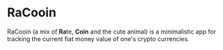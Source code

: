 # RaCooin

RaCooin (a mix of **Ra**te, **Coin** and the cute animal) 
is a minimalistic app for tracking the current fiat money value of one's crypto currencies.
